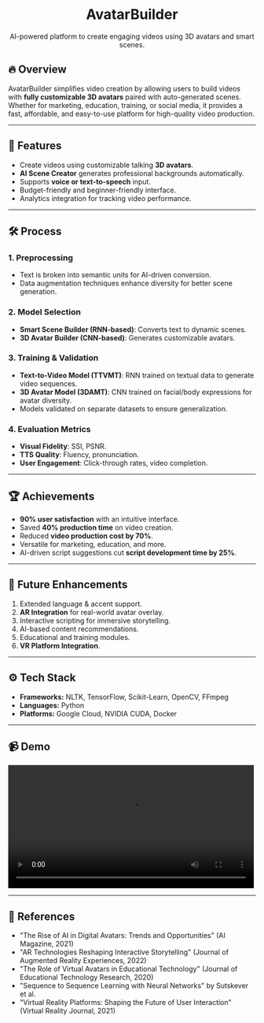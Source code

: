 <h1 align="center">AvatarBuilder</h1>

<div align="center">
AI-powered platform to create engaging videos using 3D avatars and smart scenes.
</div>

## 🔥 Overview

AvatarBuilder simplifies video creation by allowing users to build videos with **fully customizable 3D avatars** paired with auto-generated scenes. Whether for marketing, education, training, or social media, it provides a fast, affordable, and easy-to-use platform for high-quality video production.

---

## 📖 Features

- Create videos using customizable talking **3D avatars**.
- **AI Scene Creator** generates professional backgrounds automatically.
- Supports **voice or text-to-speech** input.
- Budget-friendly and beginner-friendly interface.
- Analytics integration for tracking video performance.

---

## 🛠️ Process

### 1. Preprocessing
- Text is broken into semantic units for AI-driven conversion.
- Data augmentation techniques enhance diversity for better scene generation.

### 2. Model Selection
- **Smart Scene Builder (RNN-based)**: Converts text to dynamic scenes.
- **3D Avatar Builder (CNN-based)**: Generates customizable avatars.

### 3. Training & Validation
- **Text-to-Video Model (TTVMT)**: RNN trained on textual data to generate video sequences.
- **3D Avatar Model (3DAMT)**: CNN trained on facial/body expressions for avatar diversity.
- Models validated on separate datasets to ensure generalization.

### 4. Evaluation Metrics
- **Visual Fidelity**: SSI, PSNR.
- **TTS Quality**: Fluency, pronunciation.
- **User Engagement**: Click-through rates, video completion.

---

## 🏆 Achievements

- **90% user satisfaction** with an intuitive interface.
- Saved **40% production time** on video creation.
- Reduced **video production cost by 70%**.
- Versatile for marketing, education, and more.
- AI-driven script suggestions cut **script development time by 25%**.

---

## 🚀 Future Enhancements

1. Extended language & accent support.
2. **AR Integration** for real-world avatar overlay.
3. Interactive scripting for immersive storytelling.
4. AI-based content recommendations.
5. Educational and training modules.
6. **VR Platform Integration**.

---

## ⚙️ Tech Stack

- **Frameworks:** NLTK, TensorFlow, Scikit-Learn, OpenCV, FFmpeg
- **Languages:** Python
- **Platforms:** Google Cloud, NVIDIA CUDA, Docker

---

## 📹 Demo

<video width="500" src="./video/video-1.mp4" controls preload></video>

---

## 📄 References

- "The Rise of AI in Digital Avatars: Trends and Opportunities" (AI Magazine, 2021)
- "AR Technologies Reshaping Interactive Storytelling" (Journal of Augmented Reality Experiences, 2022)
- "The Role of Virtual Avatars in Educational Technology" (Journal of Educational Technology Research, 2020)
- "Sequence to Sequence Learning with Neural Networks" by Sutskever et al.
- "Virtual Reality Platforms: Shaping the Future of User Interaction" (Virtual Reality Journal, 2021)
